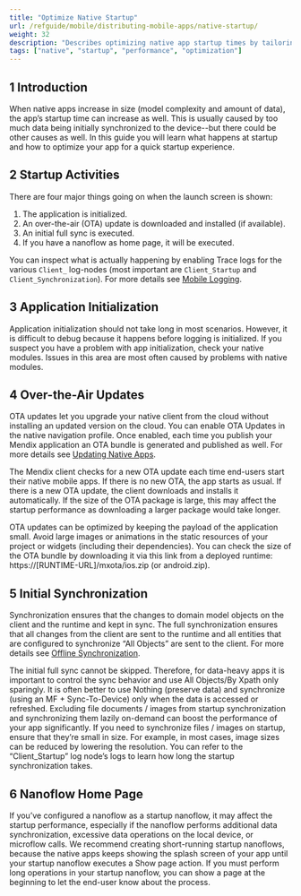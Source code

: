 ```yaml
---
title: "Optimize Native Startup"
url: /refguide/mobile/distributing-mobile-apps/native-startup/
weight: 32
description: "Describes optimizing native app startup times by tailoring the way your app syncs data."
tags: ["native", "startup", "performance", "optimization"]
---
```

## 1 Introduction

When native apps increase in size (model complexity and amount of data), the app’s startup time can increase as well. This is usually caused by too much data being initially synchronized to the device--but there could be other causes as well. In this guide you will learn what happens at startup and how to optimize your app for a quick startup experience.

## 2 Startup Activities

There are four major things going on when the launch screen is shown:

1. The application is initialized.
2. An over-the-air (OTA) update is downloaded and installed (if available).
3. An initial full sync is executed.
4. If you have a nanoflow as home page, it will be executed.

You can inspect what is actually happening by enabling Trace logs for the various `Client_` log-nodes (most important are `Client_Startup` and `Client_Synchronization`). For more details see [Mobile Logging](https://docs.mendix.com/refguide/mobile/distributing-mobile-apps/logging/).

## 3 Application Initialization

Application initialization should not take long in most scenarios. However, it is difficult to debug because it happens before logging is initialized. If you suspect you have a problem with app initialization, check your native modules. Issues in this area are most often caused by problems with native modules.

## 4 Over-the-Air Updates

OTA updates let you upgrade your native client from the cloud without installing an updated version on the cloud. You can enable OTA Updates in the native navigation profile. Once enabled, each time you publish your Mendix application an OTA bundle is generated and published as well. For more details see [Updating Native Apps](/refguide/mobile/distributing-mobile-apps/overtheair-updates/).

The Mendix client checks for a new OTA update each time end-users start their native mobile apps. If there is no new OTA, the app starts as usual. If there is a new OTA update, the client downloads and installs it automatically. If the size of the OTA package is large, this may affect the startup performance as downloading a larger package would take longer.

OTA updates can be optimized by keeping the payload of the application small. Avoid large images or animations in the static resources of your project or widgets (including their dependencies). You can check the size of the OTA bundle by downloading it via this link from a deployed runtime: https://[RUNTIME-URL]/mxota/ios.zip (or android.zip).

## 5 Initial Synchronization

Synchronization ensures that the changes to domain model objects on the client and the runtime and kept in sync. The full synchronization ensures that all changes from the client are sent to the runtime and all entities that are configured to synchronize “All Objects” are sent to the client. For more details see [Offline Synchronization](https://docs.mendix.com/refguide/mobile/using-mobile-capabilities/offlinefirst-data/synchronization/).

The initial full sync cannot be skipped. Therefore, for data-heavy apps it is important to control the sync behavior and use All Objects/By Xpath only sparingly. It is often better to use Nothing (preserve data) and synchronize (using an MF + Sync-To-Device) only when the data is accessed or refreshed. Excluding file documents / images from startup synchronization and synchronizing them lazily on-demand can boost the performance of your app significantly. If you need to synchronize files / images on startup, ensure that they’re small in size. For example, in most cases, image sizes can be reduced by lowering the resolution. You can refer to the “Client_Startup” log node’s logs to learn how long the startup synchronization takes. 

## 6 Nanoflow Home Page

If you’ve configured a nanoflow as a startup nanoflow, it may affect the startup performance, especially if the nanoflow performs additional data synchronization, excessive data operations on the local device, or microflow calls. We recommend creating short-running startup nanoflows, because the native apps keeps showing the splash screen of your app until your startup nanoflow executes a Show page action. If you must perform long operations in your startup nanoflow, you can show a page at the beginning to let the end-user know about the process. 

